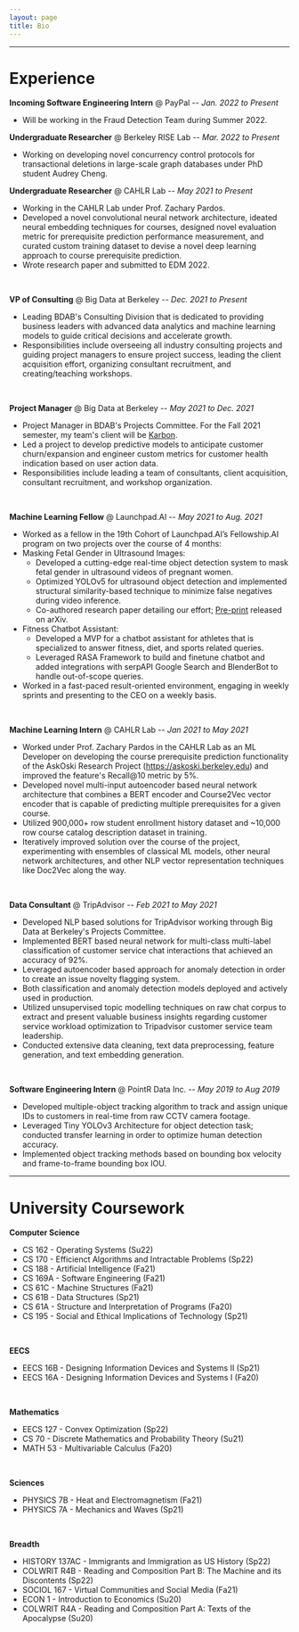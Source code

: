 ```yaml
---
layout: page
title: Bio
---
```


---

# Experience 

**Incoming Software Engineering Intern** @ PayPal -- *Jan. 2022 to Present*
- Will be working in the Fraud Detection Team during Summer 2022.

**Undergraduate Researcher** @ Berkeley RISE Lab -- *Mar. 2022 to Present*
- Working on developing novel concurrency control protocols for transactional deletions in large-scale graph databases under PhD student Audrey Cheng. 

**Undergraduate Researcher** @ CAHLR Lab -- *May 2021 to Present*
- Working in the CAHLR Lab under Prof. Zachary Pardos. 
- Developed a novel convolutional neural network architecture, ideated neural embedding techniques for courses, designed novel evaluation metric for prerequisite prediction performance measurement, and curated custom training dataset to devise a novel deep learning approach to course prerequisite prediction. 
- Wrote research paper and submitted to EDM 2022. 

<br>

**VP of Consulting** @ Big Data at Berkeley -- *Dec. 2021 to Present*
- Leading BDAB's Consulting Division that is dedicated to providing business leaders with advanced data analytics and machine learning models to guide critical decisions and accelerate growth.
- Responsibilities include overseeing all industry consulting projects and guiding project managers to ensure project success, leading the client acquisition effort, organizing consultant recruitment, and creating/teaching workshops.
<br>


**Project Manager** @ Big Data at Berkeley -- *May 2021 to Dec. 2021*
- Project Manager in BDAB's Projects Committee. For the Fall 2021 semester, my team's client will be [Karbon](https://karbonhq.com/). 
- Led a project to develop predictive models to anticipate customer churn/expansion and engineer custom metrics for customer health indication based on user action data. 
- Responsibilities include leading a team of consultants, client acquisition, consultant recruitment, and workshop organization.
<br>
 
**Machine Learning Fellow** @ Launchpad.AI -- *May 2021 to Aug. 2021*
- Worked as a fellow in the 19th Cohort of Launchpad.AI’s Fellowship.AI program on two projects over the course of 4 months:
- Masking Fetal Gender in Ultrasound Images:
  - Developed a cutting-edge real-time object detection system to mask fetal gender in ultrasound videos of pregnant women.
  - Optimized YOLOv5 for ultrasound object detection and implemented structural similarity-based technique to minimize false negatives during video inference.
  - Co-authored research paper detailing our effort; [Pre-print](https://arxiv.org/abs/2109.06790v1) released on arXiv.
- Fitness Chatbot Assistant:
  - Developed a MVP for a chatbot assistant for athletes that is specialized to answer fitness, diet, and sports related queries.
  - Leveraged RASA Framework to build and finetune chatbot and added integrations with serpAPI Google Search and BlenderBot to handle out-of-scope queries.
- Worked in a fast-paced result-oriented environment, engaging in weekly sprints and presenting to the CEO on a weekly basis.
<br>


**Machine Learning Intern** @ CAHLR Lab -- *Jan 2021 to May 2021* 
- Worked under Prof. Zachary Pardos in the CAHLR Lab as an ML Developer on developing the course prerequisite prediction functionality of the AskOski Research Project (https://askoski.berkeley.edu) and improved the feature's Recall@10 metric by 5%. 
- Developed novel multi-input autoencoder based neural network architecture that combines a BERT encoder and Course2Vec vector encoder that is capable of predicting multiple prerequisites for a given course.
- Utilized 900,000+ row student enrollment history dataset and ~10,000 row course catalog description dataset in training.
- Iteratively improved solution over the course of the project, experimenting with ensembles of classical ML models, other neural network architectures, and other NLP vector representation techniques like Doc2Vec along the way.
<br>

**Data Consultant** @ TripAdvisor -- *Feb 2021 to May 2021*
- Developed NLP based solutions for TripAdvisor working through Big Data at Berkeley's Projects Committee.
- Implemented BERT based neural network for multi-class multi-label classification of customer service chat interactions that achieved an accuracy of 92%.
- Leveraged autoencoder based approach for anomaly detection in order to create an issue novelty flagging system. 
- Both classification and anomaly detection models deployed and actively used in production.
- Utilized unsupervised topic modelling techniques on raw chat corpus to extract and present valuable business insights regarding customer service workload optimization to Tripadvisor customer service team leadership.
- Conducted extensive data cleaning, text data preprocessing, feature generation, and text embedding generation.
<br>

**Software Engineering Intern** @ PointR Data Inc. -- *May 2019 to Aug 2019*
- Developed multiple-object tracking algorithm to track and assign unique IDs to customers in real-time from raw CCTV camera footage.
- Leveraged Tiny YOLOv3 Architecture for object detection task; conducted transfer learning in order to optimize human detection accuracy.
- Implemented object tracking methods based on bounding box velocity and frame-to-frame bounding box IOU.

--- 

# University Coursework
**Computer Science**
- CS 162 - Operating Systems (Su22)
- CS 170 - Efficienct Algorithms and Intractable Problems (Sp22)
- CS 188 - Artificial Intelligence (Fa21) 
- CS 169A - Software Engineering (Fa21)
- CS 61C - Machine Structures (Fa21)
- CS 61B - Data Structures (Sp21)
- CS 61A - Structure and Interpretation of Programs (Fa20)
- CS 195 - Social and Ethical Implications of Technology (Sp21)
<br>

**EECS**
- EECS 16B - Designing Information Devices and Systems II (Sp21)
- EECS 16A - Designing Information Devices and Systems I (Fa20)
<br>

**Mathematics**
- EECS 127 - Convex Optimization (Sp22)
- CS 70 - Discrete Mathematics and Probability Theory (Su21)
- MATH 53 - Multivariable Calculus (Fa20)
<br>

**Sciences**
- PHYSICS 7B - Heat and Electromagnetism (Fa21)
- PHYSICS 7A - Mechanics and Waves (Sp21)
<br>

**Breadth**
- HISTORY 137AC - Immigrants and Immigration as US History (Sp22)
- COLWRIT R4B - Reading and Composition Part B: The Machine and its Discontents (Sp22)
- SOCIOL 167 - Virtual Communities and Social Media (Fa21)
- ECON 1 - Introduction to Economics (Su20)
- COLWRIT R4A - Reading and Composition Part A: Texts of the Apocalypse (Su20)
